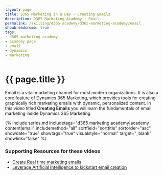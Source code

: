 ```yaml
---
layout: page
title: D365 Marketing in a Day - Creating Emails
description: D365 Marketing Academy - Email
permalink: /skilling/d365-academy/d365-marketing-academy/email
showbreadcrumb: true
tags: 
- d365 marketing academy
- academy page
- email
- dynamics
- marketing
---
```


# {{ page.title }}

Email is a vital marketing channel for most modern organizations. It is also a core feature of Dynamics 365 Marketing, which provides tools for creating graphically rich marketing emails with dynamic, personalized content. In this video titled **Creating Emails** you will learn the fundamentals of email marketing inside Dynamics 365 Marketing. 

{% include series.md 
    includetags="d365 marketing academy|academy content|email" 
    includemethod="all" sortfield="sorttitle" sortorder="asc" 
    showdate="true" showtags="true" 
    visualstyle="normal" target="_blank" showlink="false"
%}

### Supporting Resources for these videos
* <a href="https://learn.microsoft.com/en-us/dynamics365/marketing/real-time-marketing-email" target="_blank">Create Real time marketing emails
* <a href="https://learn.microsoft.com/en-us/dynamics365/marketing/content-ideas" target="_blank">Leverage Artificial Intelligence to kickstart email creation
